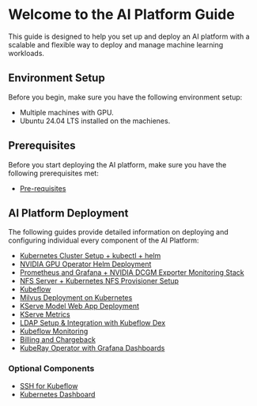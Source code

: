 # Welcome to the AI Platform Guide

This guide is designed to help you set up and deploy an AI platform with a scalable and flexible way to deploy and manage machine learning workloads.

## Environment Setup

Before you begin, make sure you have the following environment setup:

* Multiple machines with GPU.
* Ubuntu 24.04 LTS installed on the machienes.

## Prerequisites

Before you start deploying the AI platform, make sure you have the following prerequisites met:

* [Pre-requisites](Pre-Setup.md)

## AI Platform Deployment

The following guides provide detailed information on deploying and configuring individual every component of the AI Platform:

* [Kubernetes Cluster Setup + kubectl + helm](./Kubernetes.md)
* [NVIDIA GPU Operator Helm Deployment](./GPU-Operator.md)
* [Prometheus and Grafana + NVIDIA DCGM Exporter Monitoring Stack](./Prometheus-Grafana.md)
* [NFS Server + Kubernetes NFS Provisioner Setup](./NFS-Storage.md)
* [Kubeflow](./Kubeflow.md)
* [Milvus Deployment on Kubernetes](./Milvus.md)
* [KServe Model Web App Deployment](./KServe-Models-Web-App.md)
* [KServe Metrics](./KServe-Metrics.md)
* [LDAP Setup & Integration with Kubeflow Dex](./LDAP.md)
* [Kubeflow Monitoring](./Kubeflow-Monitoring.md)
* [Billing and Chargeback](./OpenCost.md)
* [KubeRay Operator with Grafana Dashboards](KubeRay.md)

### Optional Components

* [SSH for Kubeflow](./SSH.md)
* [Kubernetes Dashboard](./Kubernetes-Dashboard.md)
